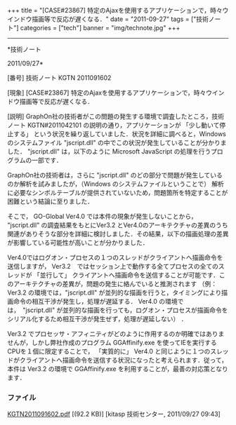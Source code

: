 ﻿+++
title = "[CASE#23867] 特定のAjaxを使用するアプリケーションで，時々ウインドウ描画等で反応が遅くなる．"
date = "2011-09-27"
tags = ["技術ノート"]
categories = ["tech"]
banner = "img/technote.jpg"
+++

-----------------------------------------------------------------------------------------------------------------------------

*技術ノート

2011/09/27*


[番号]
技術ノート KGTN 2011091602

[現象]
[CASE#23867]
特定のAjaxを使用するアプリケーションで，時々ウインドウ描画等で反応が遅くなる．

[説明]
GraphOn社の技術者がこの問題の発生する環境で調査したところ，技術ノート
KGTN#2011042101 の説明の通り，アプリケーションが 「少し動いて停止する」
という状況を繰り返していました．状況を詳細に調べると，Windows
のシステムファイル "jscript.dll"
の中でこの状況が発生していることが分かりました． "jscript.dll"
は，以下のように Microsoft JavaScript の処理を行うプログラムの一部です．

GraphOn社の技術者は，さらに "jscript.dll"
のどの部分で問題が発生しているのか解析を試みましたが，（Windows
のシステムファイルということで）
解析に必要なシンボルテーブルが提供されていないため，問題箇所を特定することが困難という結論に至りました．

そこで， GO-Global Ver4.0 では本件の現象が発生しないことから，
"jscript.dll" の調査結果をもとにVer3.2
とVer4.0のアーキテクチャの差異のうち関連がありそうな部分を詳細に検討しました．その結果，以下の描画処理の差異が影響している可能性が高いことが分かりました．

Ver4.0ではログオン・プロセスの１つのスレッドがクライアントへ描画命令を送信しますが，
Ver3.2　ではセッション上で動作する全てプロセスの全てのスレッドが
「並行して」
クライアントへ描画命令を送信することが可能です．このアーキテクチャの差異が，問題の発生に絡んでいると推測されます
（例： Ver3.2 の環境では，"jscript.dll"
が並列的な描画を行うと，タイミングにより描画命令の相互干渉が発生し，処理が遅延する．
Ver4.0 の環境では，　"jscript.dll"
が並列的な描画を行っても，ログオン・プロセスが描画命令をシリアル化するため相互干渉が発生ぜず，処理が遅延しない）
．

Ver3.2
でプロセッサ・アフィニティがどのように作用するのか明確ではありませんが，しかし弊社作成のプログラム
GGAffinify.exe を使ってIEを実行するCPUを１個に限定することで，
「実質的に」 Ver4.0
と同じように１つのスレッドがクライアントへ描画命令を送信する状況になったと考えられます．従って，本件は
Ver3.2 の環境で GGAffinify.exe
を利用することが，最善の対応策となります．


### ファイル

 
 


[KGTN2011091602.pdf](http://techreport.kitasp.net/attachments/download/633/KGTN2011091602.pdf)
 [(92.2 KB)] [kitasp 技術センター, 2011/09/27
09:43]


 


 

